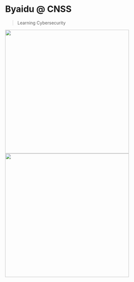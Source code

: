 # Byaidu @ CNSS

> Learning Cybersecurity

<div style="display:inline-block;">
<img src="https://github-readme-stats.vercel.app/api?username=Byaidu" style="width:400px">
<img src="https://github-readme-score-saber.vercel.app/api?uid=76561198973506571" style="width:400px">
</div>
